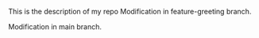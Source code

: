 This is the description of my repo
 Modification in feature-greeting branch.

Modification in main branch.
